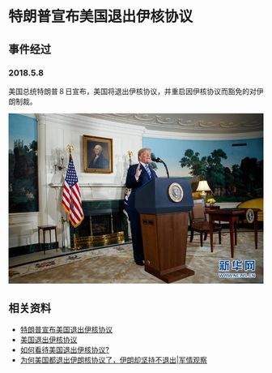 # 特朗普宣布美国退出伊核协议
## 事件经过
### 2018.5.8
美国总统特朗普８日宣布，美国将退出伊核协议，并重启因伊核协议而豁免的对伊朗制裁。

![](./images/1n.jpg)


## 相关资料
- [特朗普宣布美国退出伊核协议](http://www.xinhuanet.com/world/2018-05/09/c_1122803379.htm) 
- [美国退出伊核协议](http://d.news.ifeng.com/pc/special/100506/index.shtml) 
- [如何看待美国退出伊核协议?](https://www.zhihu.com/question/276442670) 
- [为何美国都退出伊朗核协议了，伊朗却坚持不退出|军情观察](http://news.jstv.com/a/20190123/5c4825edf3ca624aaaafd7cd.shtml) 

